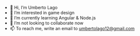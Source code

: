 - 👋 Hi, I’m Umberto Lago
- 👀 I’m interested in game design
- 🌱 I’m currently learning Angular & Node.js
- 💞️ I’m not looking to collaborate now
- 📫 To reach me, write an email to umbertolago12@gmail.com

<!---
Umberto-Lago/Umberto-Lago is a ✨ special ✨ repository because its `README.md` (this file) appears on your GitHub profile.
You can click the Preview link to take a look at your changes.
--->

